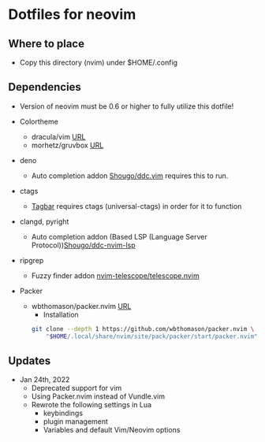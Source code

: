 # Dotfiles for neovim

## Where to place
- Copy this directory (nvim) under $HOME/.config

## Dependencies
- Version of neovim must be 0.6 or higher to fully utilize this dotfile!
- Colortheme
    - dracula/vim
        [URL](https://github.com/dracula/vim)
    - morhetz/gruvbox
        [URL](https://github.com/morhetz/gruvbox.git)
- deno
    - Auto completion addon [Shougo/ddc.vim](https://github.com/Shougo/ddc.vim) requires this to run.

- ctags
    - [Tagbar](https://github.com/preservim/tagbar) requires ctags (universal-ctags) in order for it to function

- clangd, pyright
    - Auto completion addon (Based LSP (Language Server Protocol))[Shougo/ddc-nvim-lsp](https://github.com/Shougo/ddc-nvim-lsp)

- ripgrep
    - Fuzzy finder addon
        [nvim-telescope/telescope.nvim](https://github.com/nvim-telescope/telescope.nvim)

- Packer
    - wbthomason/packer.nvim
        [URL](https://github.com/wbthomason/packer.nvim)
        - Installation
        ```bash
        git clone --depth 1 https://github.com/wbthomason/packer.nvim \
            "$HOME/.local/share/nvim/site/pack/packer/start/packer.nvim"
        ```

## Updates
- Jan 24th, 2022
    - Deprecated support for vim
    - Using Packer.nvim instead of Vundle.vim
    - Rewrote the following settings in Lua
        - keybindings
        - plugin management
        - Variables and default Vim/Neovim options
